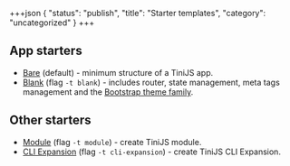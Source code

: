 +++json
{
  "status": "publish",
  "title": "Starter templates",
  "category": "uncategorized"
}
+++

## App starters

- [Bare](https://github.com/tinijs/bare-starter) (default) - minimum structure of a TiniJS app.
- [Blank](https://github.com/tinijs/blank-starter) (flag `-t blank`) - includes router, state management, meta tags management and the [Bootstrap theme family](/ui).


## Other starters

- [Module](https://github.com/tinijs/module-starter) (flag `-t module`) - create TiniJS module.
- [CLI Expansion](https://github.com/tinijs/cli-expansion-starter) (flag `-t cli-expansion`) - create TiniJS CLI Expansion.
